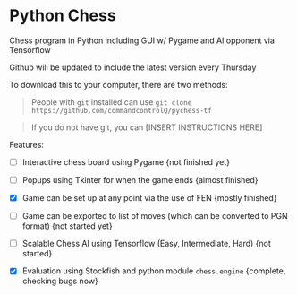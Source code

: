 # Python Chess
Chess program in Python including GUI w/ Pygame and AI opponent via Tensorflow

Github will be updated to include the latest version every Thursday

To download this to your computer, there are two methods:
> People with `git` installed can use `git clone https://github.com/commandcontrolQ/pychess-tf`

> If you do not have git, you can [INSERT INSTRUCTIONS HERE]

Features:
- [ ] Interactive chess board using Pygame {not finished yet}

- [ ] Popups using Tkinter for when the game ends {almost finished}

- [x] Game can be set up at any point via the use of FEN {mostly finished}

- [ ] Game can be exported to list of moves (which can be converted to PGN format) {not started yet}

- [ ] Scalable Chess AI using Tensorflow (Easy, Intermediate, Hard) {not started}

- [x] Evaluation using Stockfish and python module `chess.engine` {complete, checking bugs now}
